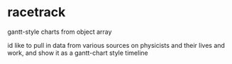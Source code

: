 # racetrack

gantt-style charts from object array

id like to pull in data from various sources on physicists and their lives and work, and show it as a gantt-chart style timeline
